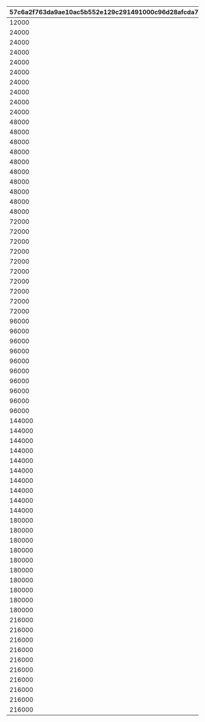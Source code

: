 |57c6a2f763da9ae10ac5b552e129c291491000c96d28afcda7b08afe44ddd5de|7bcf9290d0ac7c4d39fbefe66121899a408e24c796333bf20e43ea02e9702035|a0daf84c133c0e473e684966b0bb9492f957249fb2273ab0ef0f90dbef74c303|cfc4fc5a256afc16cfaaf20c578caf420a5636a87896dfedd03b324ce82f2cbf|31c919478fa117b00f98e42e84fa92f98c279ce00c065673baf9c3113659f612|b7a2d16d0e22f6bf4fc95483623daaee21093fc719938e4b40c0de85e968ff4a|8103bdf7231549cf01f48208240615b9b9d428c8f622f1817688fdae0f886ce0|f9c41f1b50f2bbf8d672197e2d780bacedb8bc6de1d8a0911634c09d6cf0364f|1d5fd8da194feb1754aca6c3d3d0bd6dafe14e16fd06c141e2c3a9aaeaeda42e|
| --- | --- | --- | --- | --- | --- | --- | --- | --- |
|12000|1|90043|10|30000|90001|0|1|10000|
|24000|2|90047|20|30000|90002|0|2|10000|
|24000|3|90047|20|30000|90002|0|3|10000|
|24000|4|90047|20|30000|90002|0|4|10000|
|24000|5|90047|20|30000|90002|0|5|10000|
|24000|6|90047|20|30000|90002|0|6|10000|
|24000|7|90047|20|30000|90002|0|7|10000|
|24000|8|90047|20|30000|90002|0|8|10000|
|24000|9|90047|20|30000|90002|0|9|10000|
|24000|10|90047|20|30000|90002|0|10|10000|
|48000|11|90051|40|30000|90003|90011|11|10000|
|48000|12|90051|40|30000|90003|90011|12|10000|
|48000|13|90051|40|30000|90003|90011|13|10000|
|48000|14|90051|40|30000|90003|90011|14|10000|
|48000|15|90051|40|30000|90003|90011|15|10000|
|48000|16|90051|40|30000|90003|90011|16|10000|
|48000|17|90051|40|30000|90003|90011|17|10000|
|48000|18|90051|40|30000|90003|90011|18|10000|
|48000|19|90051|40|30000|90003|90011|19|10000|
|48000|20|90051|40|30000|90003|90011|20|10000|
|72000|21|90055|60|30000|90004|90015|21|10000|
|72000|22|90055|60|30000|90004|90015|22|10000|
|72000|23|90055|60|30000|90004|90015|23|10000|
|72000|24|90055|60|30000|90004|90015|24|10000|
|72000|25|90055|60|30000|90004|90015|25|10000|
|72000|26|90055|60|30000|90004|90015|26|10000|
|72000|27|90055|60|30000|90004|90015|27|10000|
|72000|28|90055|60|30000|90004|90015|28|10000|
|72000|29|90055|60|30000|90004|90015|29|10000|
|72000|30|90055|60|30000|90004|90015|30|10000|
|96000|31|90059|80|30000|90005|90015|31|10000|
|96000|32|90059|80|30000|90005|90015|32|10000|
|96000|33|90059|80|30000|90005|90015|33|10000|
|96000|34|90059|80|30000|90005|90015|34|10000|
|96000|35|90059|80|30000|90005|90015|35|10000|
|96000|36|90059|80|30000|90005|90015|36|10000|
|96000|37|90059|80|30000|90005|90015|37|10000|
|96000|38|90059|80|30000|90005|90015|38|10000|
|96000|39|90059|80|30000|90005|90015|39|10000|
|96000|40|90059|80|30000|90005|90015|40|10000|
|144000|41|90063|120|30000|90005|90017|41|10000|
|144000|42|90063|120|30000|90005|90017|42|10000|
|144000|43|90063|120|30000|90005|90017|43|10000|
|144000|44|90063|120|30000|90005|90017|44|10000|
|144000|45|90063|120|30000|90005|90017|45|10000|
|144000|46|90063|120|30000|90005|90017|46|10000|
|144000|47|90063|120|30000|90005|90017|47|10000|
|144000|48|90063|120|30000|90005|90017|48|10000|
|144000|49|90063|120|30000|90005|90017|49|10000|
|144000|50|90063|120|30000|90005|90017|50|10000|
|180000|51|90067|150|30000|90006|90019|51|10000|
|180000|52|90067|150|30000|90006|90019|52|10000|
|180000|53|90067|150|30000|90006|90019|53|10000|
|180000|54|90067|150|30000|90006|90019|54|10000|
|180000|55|90067|150|30000|90006|90019|55|10000|
|180000|56|90067|150|30000|90006|90019|56|10000|
|180000|57|90067|150|30000|90006|90019|57|10000|
|180000|58|90067|150|30000|90006|90019|58|10000|
|180000|59|90067|150|30000|90006|90019|59|10000|
|180000|60|90067|150|30000|90006|90019|60|10000|
|216000|61|90071|180|30000|90007|90021|61|10000|
|216000|62|90071|180|30000|90007|90021|62|10000|
|216000|63|90071|180|30000|90007|90021|63|10000|
|216000|64|90071|180|30000|90007|90021|64|10000|
|216000|65|90071|180|30000|90007|90021|65|10000|
|216000|66|90071|180|30000|90007|90021|66|10000|
|216000|67|90071|180|30000|90007|90021|67|10000|
|216000|68|90071|180|30000|90007|90021|68|10000|
|216000|69|90071|180|30000|90007|90021|69|10000|
|216000|70|90071|180|30000|90007|90021|70|10000|